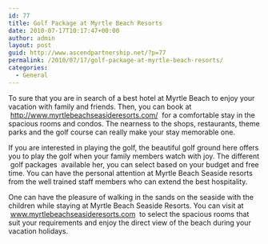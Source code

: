 ```yaml
---
id: 77
title: Golf Package at Myrtle Beach Resorts
date: 2010-07-17T10:17:47+00:00
author: admin
layout: post
guid: http://www.ascendpartnership.net/?p=77
permalink: /2010/07/17/golf-package-at-myrtle-beach-resorts/
categories:
  - General
---
```

To sure that you are in search of a best hotel at Myrtle Beach to enjoy your vacation with family and friends. Then, you can book at &nbsp;http://www.myrtlebeachseasideresorts.com/&nbsp; for a comfortable stay in the spacious rooms and condos. The nearness to the shops, restaurants, theme parks and the golf course can really make your stay memorable one.

If you are interested in playing the golf, the beautiful golf ground here offers you to play the golf when your family members watch with joy. The different &nbsp;golf packages&nbsp; available her, you can select based on your budget and free time. You can have the personal attention at Myrtle Beach Seaside resorts from the well trained staff members who can extend the best hospitality.

One can have the pleasure of walking in the sands on the seaside with the children while staying at Myrtle Beach Seaside Resorts. You can visit at &nbsp;www.myrtlebeachseasideresorts.com&nbsp; to select the spacious rooms that suit your requirements and enjoy the direct view of the beach during your vacation holidays.